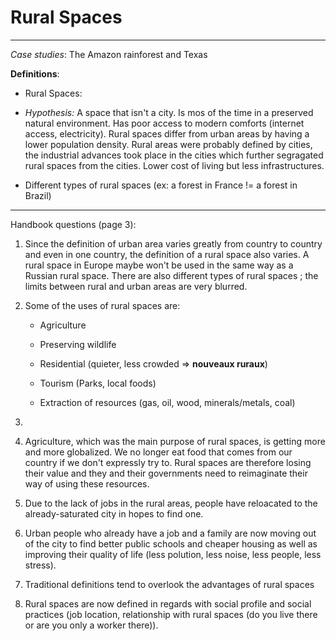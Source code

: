 # Rural Spaces

---

*Case studies*: The Amazon rainforest and Texas

**Definitions**:

* Rural Spaces: 

* *Hypothesis:* A space that isn't a city. Is mos of the time in a preserved natural environment. Has poor access to modern comforts (internet access, electricity). Rural spaces differ from urban areas by having a lower population density. Rural areas were probably defined by cities, the industrial advances took place in the cities which further segragated rural spaces from the cities. Lower cost of living but less infrastructures. 

* Different types of rural spaces (ex: a forest in France != a forest in Brazil)

------

 Handbook questions (page 3):

1. Since the definition of urban area varies greatly from country to country and even in one country, the definition of a rural space also varies. A rural space in Europe maybe won't be used in the same way as a Russian rural space. There are also different types of rural spaces ; the limits between rural and urban areas are very blurred. 

2. Some of the uses of rural spaces are:
   
   * Agriculture
   - Preserving wildlife
   
   - Residential (quieter, less crowded => **nouveaux ruraux**)
   
   - Tourism (Parks, local foods)
   
   - Extraction of resources (gas, oil, wood, minerals/metals, coal)

3. 
   
   1. Agriculture, which was the main purpose of rural spaces, is getting more and more globalized. We no longer eat food that comes from our country if we don't expressly try to. Rural spaces are therefore losing their value and they and their governments need to reimaginate their way of using these resources.
   
   2. Due to the lack of jobs in the rural areas, people have reloacated to the already-saturated city in hopes to find one.
   
   3. Urban people who already have a job and a family are now moving out of the city to find better public schools and cheaper housing as well as improving their quality of life (less polution, less noise, less people, less stress).
   
   4. Traditional definitions tend to overlook the advantages of rural spaces

4.  Rural spaces are now defined in regards with social profile and social practices (job location, relationship with rural spaces (do you live there or are you only a worker there)).
   
   


